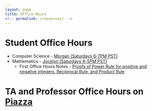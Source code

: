 ```yaml
---
layout: page
title: Office Hours
<!-- permalink: /resources/ -->
---
```


# Student Office Hours
- Computer Science - [Morgan (Saturdays 6-7PM PST)](https://us04web.zoom.us/j/8472061193?pwd=bVh1UWRBOEU5aGl0REtQZ045ejhmUT09)
- Mathematics - [Jocelyn (Saturdays 4-5PM PST)](https://us04web.zoom.us/j/75779473315?pwd=eUlpWXZPSHYxaUFCT2loaVZXMy9tdz09)
	- First Office Hours Notes - [Proofs of Power Rule for positive and negative integers, Reciprocal Rule, and Product Rule](https://drive.google.com/file/d/1xwGcI2q9f6mvc92ltUQhIi5hswRSI4iI/view?usp=sharing)


# TA and Professor Office Hours on [Piazza](https://piazza.com/class/kdsg62ze6nz6y0?cid=33)
